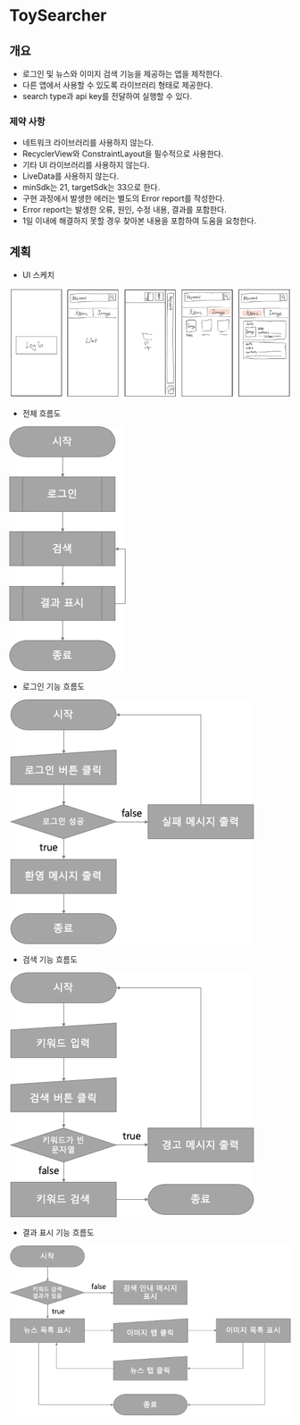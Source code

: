 # ToySearcher
## 개요
- 로그인 및 뉴스와 이미지 검색 기능을 제공하는 앱을 제작한다.
- 다른 앱에서 사용할 수 있도록 라이브러리 형태로 제공한다.
- search type과 api key를 전달하여 실행할 수 있다.


### 제약 사항
- 네트워크 라이브러리를 사용하지 않는다.
- RecyclerView와 ConstraintLayout을 필수적으로 사용한다.
- 기타 UI 라이브러리를 사용하지 않는다.
- LiveData를 사용하지 않는다.
- minSdk는 21, targetSdk는 33으로 한다.
- 구현 과정에서 발생한 에러는 별도의 Error report를 작성한다.
- Error report는 발생한 오류, 원인, 수정 내용, 결과를 포함한다.
- 1일 이내에 해결하지 못할 경우 찾아본 내용을 포함하여 도움을 요청한다.


## 계획
- UI 스케치

![UI sketch](img/ui_sketch.png)

- 전체 흐름도

![Main flowchart](img/flow_all.png)

- 로그인 기능 흐름도

![Login flowchart](img/flow_login.png)

- 검색 기능 흐름도

![Search flowchart](img/flow_search.png)

- 결과 표시 기능 흐름도

![Result flowchart](img/flow_result.png)
